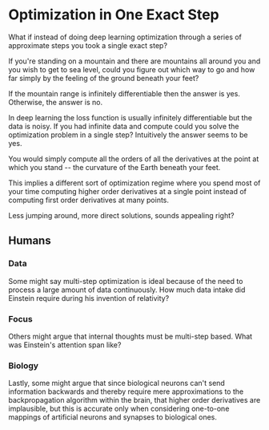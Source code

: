# Optimization in One Exact Step

What if instead of doing deep learning optimization through a series of approximate steps you took a single exact step?

If you're standing on a mountain and there are mountains all around you and you wish to get to sea level, could you figure out which way to go and how far simply by the feeling of the ground beneath your feet?

If the mountain range is infinitely differentiable then the answer is yes. Otherwise, the answer is no.

In deep learning the loss function is usually infinitely differentiable but the data is noisy. If you had infinite data and compute could you solve the optimization problem in a single step? Intuitively the answer seems to be yes.

You would simply compute all the orders of all the derivatives at the point at which you stand -- the curvature of the Earth beneath your feet.

This implies a different sort of optimization regime where you spend most of your time computing higher order derivatives at a single point instead of computing first order derivatives at many points.

Less jumping around, more direct solutions, sounds appealing right?

## Humans

### Data

Some might say multi-step optimization is ideal because of the need to process a large amount of data continuously. How much data intake did Einstein require during his invention of relativity?

### Focus

Others might argue that internal thoughts must be multi-step based. What was Einstein's attention span like?

### Biology

Lastly, some might argue that since biological neurons can't send information backwards and thereby require mere approximations to the backpropagation algorithm within the brain, that higher order derivatives are implausible, but this is accurate only when considering one-to-one mappings of artificial neurons and synapses to biological ones.


